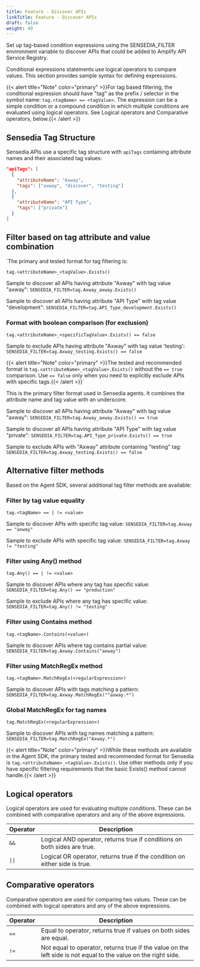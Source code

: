 ```yaml
---
title: Feature - Discover APIs
linkTitle: Feature - Discover APIs
draft: false
weight: 40
---
```

Set up tag-based condition expressions using the SENSEDIA_FILTER environment variable to discover APIs that could be added to Amplify API Service Registry.

Conditional expressions statements use logical operators to compare values. This section provides sample syntax for defining expressions.

{{< alert title="Note" color="primary" >}}For tag based filtering, the conditional expression should have "tag" as the prefix / selector in the symbol name:  `tag.<tagName> == <tagValue>`. The expression can be a simple condition or a compound condition in which multiple conditions are evaluated using logical operators. See Logical operators and Comparative operators, below.{{< /alert >}}

## Sensedia Tag Structure

Sensedia APIs use a specific tag structure with `apiTags` containing attribute names and their associated tag values:

```json
"apiTags": [
  {
    "attributeName": "Axway",
    "tags": ["axway", "discover", "testing"]
  },
  {
    "attributeName": "API Type",
    "tags": ["private"]
  }
]
```

## Filter based on tag attribute and value combination

`The primary and tested format for tag filtering is:

`tag.<attributeName>_<tagValue>.Exists()`

Sample to discover all APIs having attribute "Axway" with tag value "axway": `SENSEDIA_FILTER=tag.Axway_axway.Exists()`

Sample to discover all APIs having attribute "API Type" with tag value "development": `SENSEDIA_FILTER=tag.API_Type_development.Exists()`

### Format with boolean comparison (for exclusion)

`tag.<attributeName>_<specificTagValue>.Exists() == false`

Sample to exclude APIs having attribute "Axway" with tag value 'testing': `SENSEDIA_FILTER=tag.Axway_testing.Exists() == false`

{{< alert title="Note" color="primary" >}}The tested and recommended format is `tag.<attributeName>_<tagValue>.Exists()` without the `== true` comparison. Use `== false` only when you need to explicitly exclude APIs with specific tags.{{< /alert >}}`

This is the primary filter format used in Sensedia agents. It combines the attribute name and tag value with an underscore.

Sample to discover all APIs having attribute "Axway" with tag value "axway": `SENSEDIA_FILTER=tag.Axway_axway.Exists() == true`

Sample to discover all APIs having attribute "API Type" with tag value "private": `SENSEDIA_FILTER=tag.API_Type_private.Exists() == true`

Sample to exclude APIs with "Axway" attribute containing "testing" tag: `SENSEDIA_FILTER=tag.Axway_testing.Exists() == false`

## Alternative filter methods

Based on the Agent SDK, several additional tag filter methods are available:

### Filter by tag value equality

`tag.<tagName> == | != <value>`

Sample to discover APIs with specific tag value: `SENSEDIA_FILTER=tag.Axway == "axway"`

Sample to exclude APIs with specific tag value: `SENSEDIA_FILTER=tag.Axway != "testing"`

### Filter using Any() method

`tag.Any() == | != <value>`

Sample to discover APIs where any tag has specific value: `SENSEDIA_FILTER=tag.Any() == "production"`

Sample to exclude APIs where any tag has specific value: `SENSEDIA_FILTER=tag.Any() != "testing"`

### Filter using Contains method

`tag.<tagName>.Contains(<value>)`

Sample to discover APIs where tag contains partial value: `SENSEDIA_FILTER=tag.Axway.Contains("axway")`

### Filter using MatchRegEx method

`tag.<tagName>.MatchRegEx(<regularExpression>)`

Sample to discover APIs with tags matching a pattern: `SENSEDIA_FILTER=tag.Axway.MatchRegEx("^axway.*")`

### Global MatchRegEx for tag names

`tag.MatchRegEx(<regularExpression>)`

Sample to discover APIs with tag names matching a pattern: `SENSEDIA_FILTER=tag.MatchRegEx("Axway.*")`

{{< alert title="Note" color="primary" >}}While these methods are available in the Agent SDK, the primary tested and recommended format for Sensedia is `tag.<attributeName>_<tagValue>.Exists()`. Use other methods only if you have specific filtering requirements that the basic Exists() method cannot handle.{{< /alert >}}

## Logical operators

Logical operators are used for evaluating multiple conditions. These can be combined with comparative operators and any of the above expressions.

| Operator | Description                                                                |
|----------|----------------------------------------------------------------------------|
| `&&`       | Logical AND operator, returns true if conditions on both sides are true.   |
| `\|\|`      | Logical OR operator, returns true if the condition on either side is true. |

## Comparative operators

Comparative operators are used for comparing two values. These can be combined with logical operators and any of the above expressions.

| Operator | Description                                                                                                    |
|----------|----------------------------------------------------------------------------------------------------------------|
| `==`       | Equal to operator, returns true if values on both sides are equal.                                             |
| `!=`       | Not equal to operator, returns true if the value on the left side is not equal to the value on the right side. |